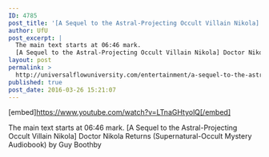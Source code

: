 ```yaml
---
ID: 4785
post_title: '[A Sequel to the Astral-Projecting Occult Villain Nikola] Doctor Nikola Returns (Audiobook)'
author: UfU
post_excerpt: |
  The main text starts at 06:46 mark.
  [A Sequel to the Astral-Projecting Occult Villain Nikola] Doctor Nikola Returns (Supernatural-Occult Mystery Audiobook) by Guy Boothby
layout: post
permalink: >
  http://universalflowuniversity.com/entertainment/a-sequel-to-the-astral-projecting-occult-villain-nikola-doctor-nikola-returns-audiobook/
published: true
post_date: 2016-03-26 15:21:07
---
```

[embed]https://www.youtube.com/watch?v=LTnaGHtyolQ[/embed]<br>
<p>The main text starts at 06:46 mark.
[A Sequel to the Astral-Projecting Occult Villain Nikola] Doctor Nikola Returns (Supernatural-Occult Mystery Audiobook) by Guy Boothby</p>